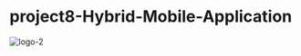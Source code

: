# project8-Hybrid-Mobile-Application

![logo-2](https://user-images.githubusercontent.com/71829355/111040678-d5837b00-843c-11eb-9dbc-e45694a2ec0d.png)
